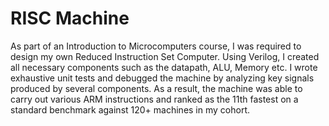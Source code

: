 # RISC Machine

As part of an Introduction to Microcomputers course, I was required to design my own Reduced Instruction Set Computer. Using Verilog, I created all necessary components such as the datapath, ALU, Memory etc. I wrote exhaustive unit tests and debugged the machine by analyzing key signals produced by several components. 
As a result, the machine was able to carry out various ARM instructions and ranked as the 11th fastest on a standard benchmark against 120+ machines in my cohort.
